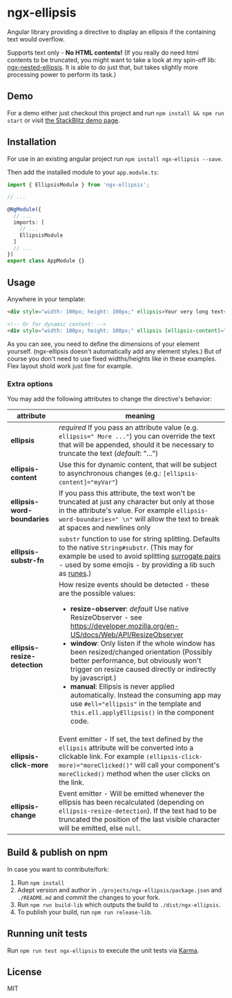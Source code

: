 # ngx-ellipsis

Angular library providing a directive to display an ellipsis if the containing text would overflow.

Supports text only - __No HTML contents!__ (If you really do need html contents to be truncated, you might want to take a look at my spin-off lib: [ngx-nested-ellipsis](https://github.com/lentschi/ngx-nested-ellipsis). It is able to do just that, but takes slightly more processing power to perform its task.)

## Demo

For a demo either just checkout this project and run `npm install && npm run start` or visit [the StackBlitz demo page](https://stackblitz.com/github/lentschi/ngx-ellipsis?file=src%2Fapp%2Fapp.component.html).

## Installation

For use in an existing angular project run `npm install ngx-ellipsis --save`.

Then add the installed module to your `app.module.ts`:

```typescript
import { EllipsisModule } from 'ngx-ellipsis';

// ...

@NgModule({
  // ...
  imports: [
    // ...
    EllipsisModule
  ]
  // ...
})
export class AppModule {}

```

## Usage

Anywhere in your template:

```html
<div style="width: 100px; height: 100px;" ellipsis>Your very long text</div>

<!-- Or for dynamic content: -->
<div style="width: 100px; height: 100px;" ellipsis [ellipsis-content]="yourDynamicContent"></div>
```

As you can see, you need to define the dimensions of your element yourself. (ngx-ellipsis doesn't automatically add any element styles.) But of course you don't need to use fixed widths/heights like in these examples. Flex layout shold work just fine for example.

### Extra options

You may add the following attributes to change the directive's behavior:

| attribute | meaning |
| ---- | ---- |
| __ellipsis__ | _required_ If you pass an attribute value (e.g. `ellipsis=" More ..."`) you can override the text that will be appended, should it be necessary to truncate the text (_default_: "...")|
| __ellipsis-content__ | Use this for dynamic content, that will be subject to asynchronous changes (e.g.: `[ellipsis-content]="myVar"`) |
| __ellipsis-word-boundaries__ | If you pass this attribute, the text won't be truncated at just any character but only at those in the attribute's value. For example `ellipsis-word-boundaries=" \n"` will allow the text to break at spaces and newlines only |
| __ellipsis-substr-fn__ | `substr` function to use for string splitting. Defaults to the native `String#substr`. (This may for example be used to avoid splitting [surrogate pairs](http://en.wikipedia.org/wiki/UTF-16) - used by some emojis - by providing a lib such as [runes](https://github.com/dotcypress/runes).) |
| __ellipsis-resize-detection__ | How resize events should be detected - these are the possible values: <ul><li>__resize-observer__: _default_ Use native ResizeObserver - see https://developer.mozilla.org/en-US/docs/Web/API/ResizeObserver</li><li>__window__: Only listen if the whole window has been resized/changed orientation (Possibly better performance, but obviously won't trigger on resize caused directly or indirectly by javascript.)</li><li>__manual__: Ellipsis is never applied automatically. Instead the consuming app may use `#ell="ellipsis"` in the template and `this.ell.applyEllipsis()` in the component code.</li></ul> |
| __ellipsis-click-more__ | Event emitter - If set, the text defined by the `ellipsis`  attribute will be converted into a clickable link. For example `(ellipsis-click-more)="moreClicked()"` will call your component's `moreClicked()` method when the user clicks on the link.|
| __ellipsis-change__ | Event emitter - Will be emitted whenever the ellipsis has been recalculated (depending on `ellipsis-resize-detection`). If the text had to be truncated the position of the last visible character will be emitted, else `null`.|

## Build & publish on npm

In case you want to contribute/fork:

1. Run `npm install`
1. Adept version and author in `./projects/ngx-ellipsis/package.json` and `./README.md` and commit the changes to your fork.
1. Run `npm run build-lib` which outputs the build to `./dist/ngx-ellipsis`.
1. To publish your build, run `npm run release-lib`.


## Running unit tests

Run `npm run test ngx-ellipsis` to execute the unit tests via [Karma](https://karma-runner.github.io).

## License

MIT
